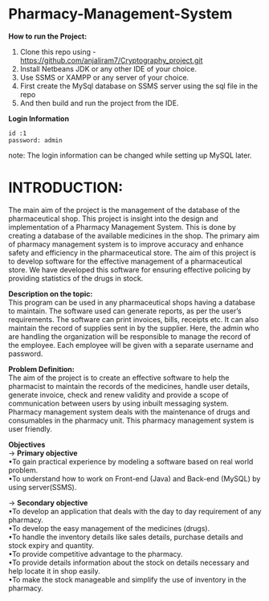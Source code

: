 # **Pharmacy-Management-System**

**How to run the Project:**
1. Clone this repo using 
   -https://github.com/anjaliram7/Cryptography_project.git 
2. Install Netbeans JDK or any other IDE of your choice.
3. Use SSMS or XAMPP or any server of your choice.
4. First create the MySql database on SSMS server using the sql file in the repo
5. And then build and run the project from the IDE. 

**Login Information** <br>
 ```
 id :1
 password: admin 
 ```
 note: The login information can be changed while setting up MySQL later.
 
# INTRODUCTION: <br>
The main aim of the project is the management of the database of the pharmaceutical shop. This project is insight into the design and implementation of a Pharmacy Management System. This is done by creating a database of the available medicines in the shop. The primary aim of pharmacy management system is to improve accuracy and enhance safety and efficiency in the pharmaceutical store. The aim of this project is to develop software for the effective management of a pharmaceutical store. We have developed this software for ensuring effective policing by providing statistics of the drugs in stock. 

**Description on the topic:** <br>
This program can be used in any pharmaceutical shops having a database to maintain. The software used can generate reports, as per the user’s requirements. The software can print invoices, bills, receipts etc. It can also maintain the record of supplies sent in by the supplier. Here, the admin who are handling the organization will be responsible to manage the record of the employee. Each employee will be given with a separate username and password.

**Problem Definition:**<br>
The aim of the project is to create an effective software to help the pharmacist to maintain the records of the medicines, handle user details, generate invoice, check and renew validity and provide a scope of communication between users by using inbuilt messaging system. Pharmacy management system deals with the maintenance of drugs and consumables in the pharmacy unit. This pharmacy management system is user friendly.


**Objectives**<br>
-> **Primary objective**<br>
•To gain practical experience by modeling a software based on real world problem. <br>
•To understand how to work on Front-end (Java) and Back-end (MySQL) by using server(SSMS).

-> **Secondary objective** <br>
•To develop an application that deals with the day to day requirement of any pharmacy.<br>
•To develop the easy management of the medicines (drugs). <br>
•To handle the inventory details like sales details, purchase details and stock expiry and quantity.<br>
•To provide competitive advantage to the pharmacy.<br>
•To provide details information about the stock on details necessary and help locate it in shop easily. <br>
•To make the stock manageable and simplify the use of inventory in the pharmacy.<br>


